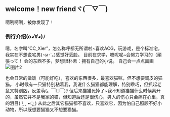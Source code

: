 ## welcome！new friendヾ(￣▽￣)
啊咧啊咧，被你发现了！
### 例行介绍(o◕∀◕)ﾉ

嗯，名字叫“CC_Xier”，怎么称呼都无所谓啦~喜欢ACG，玩游戏，是个标准宅，我实在不想说宅男(･ω･`｡)感觉好丢脸。
目前在求学，嗯呢呢~会努力学习的（頑張って！
会的东西不多，梦想很朴素：拥有自己的小说。
自己会一点点画画
![图片2](https://user-images.githubusercontent.com/88967533/130389638-15b2fa83-8b04-4ae9-9875-eb69ae91846e.png)

也会日常的做饭（可能好吃），喜欢的东西很多，最喜欢猫咪，但不想要调皮的猫猫。
小时候有一只猫特别粘着我，我说什么猫猫都能理解，特别乖巧，但抓起老鼠又特别凶，反差萌(。￣□￣)ﾂ
但后来猫猫死掉了~我不知道猫猫什么时候离开的，虽然它并不是我家的猫，但知道后还是很伤心，男人的伤心只会痛在心里，真的泪目( •̥́ ˍ •ू ) 
从此之后其它猫猫都不喜欢，只喜欢它，因为怕自己照顾不好小动物，所以既想要猫猫又不想要猫猫。

